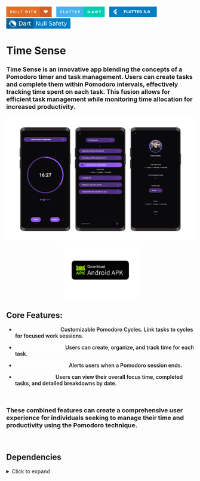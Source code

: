 <img src="README_FILES/badges/built-with-love.svg" height="28px"/>&nbsp;&nbsp;
<img src="README_FILES/badges/flutter-dart.svg" height="28px" />&nbsp;&nbsp;
<img src="README_FILES/badges/Flutter-3.svg" height="28px" />&nbsp;&nbsp;
<img src="README_FILES/badges/dart-null_safety.svg" height="28px"/>

# Time Sense
### Time Sense is an innovative app blending the concepts of a Pomodoro timer and task management. Users can create tasks and complete them within Pomodoro intervals, effectively tracking time spent on each task. This fusion allows for efficient task management while monitoring time allocation for increased productivity.

<img src="README_FILES/images/time_sense.png"/>

<div style="text-align: center;">
  <a href="https://drive.google.com/file/d/1zZAtIJ8nIhoP1kCrMfPjlv867k4dTmPl/view?usp=drive_link">
    <img src="README_FILES/images/apk_download.png" alt="Time Sense" style="display: inline-block; width: 200px;"/>
  </a>
</div>


## Core Features:
* <span style="font-weight:bold; font-size: 18; color: white">Pomodoro Timer: </span> 
<span style="font-weight:600; font-size: 15;">Customizable Pomodoro Cycles. Link tasks to cycles for focused work sessions.</span>

* <span style="font-weight:bold; font-size: 18; color: white">Task Management:</span>
<span style="font-weight:600; font-size: 15;">Users can create, organize, and track time for each task.</span> 

* <span style="font-weight:bold; font-size: 18; color: white">Notification System:</span>
<span style="font-weight:600; font-size: 15;">Alerts users when a Pomodoro session ends.</span> 

* <span style="font-weight:bold; font-size: 18; color: white">User Statistics:</span>
<span style="font-weight:600; font-size: 15;">Users can view their overall focus time, completed tasks, and detailed breakdowns by date.</span> 
<br>


### These combined features can create a comprehensive user experience for individuals seeking to manage their time and productivity using the Pomodoro technique.

<br>

## Dependencies
<details>
     <summary> Click to expand </summary>

* [flutter_localizations](https://pub.dev/packages/flutter_localization)
* [flutter_svg](https://pub.dev/packages/flutter_svg)
* [circular_countdown_timer](https://pub.dev/packages/circular_countdown_timer)
* [provider](https://pub.dev/packages/provider)
* [sqflite](https://pub.dev/packages/sqflite)
* [wakelock](https://pub.dev/packages/wakelock)
* [equatable](https://pub.dev/packages/equatable)
* [uuid](https://pub.dev/packages/uuid)
* [flutter_phoenix](https://pub.dev/packages/flutter_phoenix)
* [intl](https://pub.dev/packages/intl)
* [flutter_native_splash](https://pub.dev/packages/flutter_native_splash)
* [flutter_launcher_icons](https://pub.dev/packages/flutter_launcher_icons)
* [flutter_local_notifications](https://pub.dev/packages/flutter_local_notifications)
* [timezone](https://pub.dev/packages/timezone)
* [flutter_native_timezone_updated_gradle](https://pub.dev/packages/flutter_native_timezone_updated_gradle)
* [permission_handler](https://pub.dev/packages/permission_handler)
* [image_picker](https://pub.dev/packages/image_picker)
* [calendar_date_picker2](https://pub.dev/packages/calendar_date_picker2)
* [flutter_image_compress](https://pub.dev/packages/flutter_image_compress)
* [flutter_animate](https://pub.dev/packages/flutter_animate)

</details>